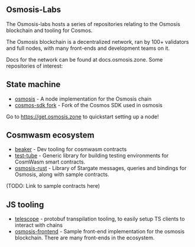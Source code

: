 ## Osmosis-Labs

The Osmosis-labs hosts a series of repositories relating to the Osmosis blockchain and tooling for Cosmos.

The Osmosis blockchain is a decentralized network, ran by 100+ validators and full nodes, with many front-ends and development teams on it.

Docs for the network can be found at docs.osmosis.zone. Some repositories of interest:

## State machine

* [osmosis](https://github.com/osmosis-labs/osmosis) - A node implementation for the Osmosis chain
* [cosmos-sdk fork](https://github.com/osmosis-labs/cosmos-sdk) - Fork of the Cosmos SDK used in osmosis

Go to https://get.osmosis.zone to quickstart setting up a node!

## Cosmwasm ecosystem

* [beaker](https://github.com/osmosis-labs/beaker) - Dev tooling for cosmwasm contracts
* [test-tube](https://github.com/osmosis-labs/test-tube) - Generic library for building testing environments for CosmWasm smart contracts.
* [osmosis-rust](https://github.com/osmosis-labs/osmosis-rust) - Library of Stargate messages, queries and bindings for Osmosis, along with sample contracts.

(TODO: Link to sample contracts here)

## JS tooling

* [telescope](https://github.com/osmosis-labs/telescope) - protobuf transpilation tooling, to easily setup TS clients to interact with chains
* [osmosis-frontend](https://github.com/osmosis-labs/osmosis-frontend) - Sample front-end implementation for the osmosis blockchain. There are many front-ends in the ecosystem.

<!--

**Here are some ideas to get you started:**

🙋‍♀️ A short introduction - what is your organization all about?
🌈 Contribution guidelines - how can the community get involved?
👩‍💻 Useful resources - where can the community find your docs? Is there anything else the community should know?
🍿 Fun facts - what does your team eat for breakfast?
🧙 Remember, you can do mighty things with the power of [Markdown](https://docs.github.com/github/writing-on-github/getting-started-with-writing-and-formatting-on-github/basic-writing-and-formatting-syntax)
-->
